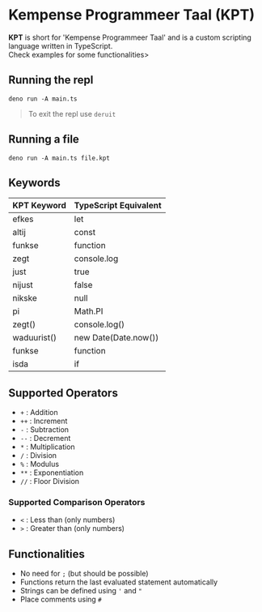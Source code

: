 # Kempense Programmeer Taal (KPT)

**KPT** is short for 'Kempense Programmeer Taal' and is a custom scripting language written in TypeScript.  
Check examples for some functionalities>

## Running the repl
```shell
deno run -A main.ts
```
> To exit the repl use `deruit`

## Running a file
```shell
deno run -A main.ts file.kpt
```

## Keywords

| KPT Keyword | TypeScript Equivalent |
| ----------- | ---------------------- |
| efkes       | let                    |
| altij       | const                  |
| funkse      | function               |
| zegt        | console.log            |
| just        | true                   |
| nijust      | false                  |
| nikske      | null                   |
| pi          | Math.PI                |
| zegt()      | console.log()          |
| waduurist() | new Date(Date.now())   |
| funkse      | function               |
| isda        | if                     |

## Supported Operators
- `+` : Addition
- `++` : Increment
- `-` : Subtraction
- `--` : Decrement
- `*` : Multiplication
- `/` : Division
- `%` : Modulus
- `**` : Exponentiation
- `//` : Floor Division
### Supported Comparison Operators
- `<` : Less than (only numbers)
- `>` : Greater than (only numbers)

## Functionalities
- No need for `;` (but should be possible)
- Functions return the last evaluated statement automatically
- Strings can be defined using `'` and `"`
- Place comments using `#`
